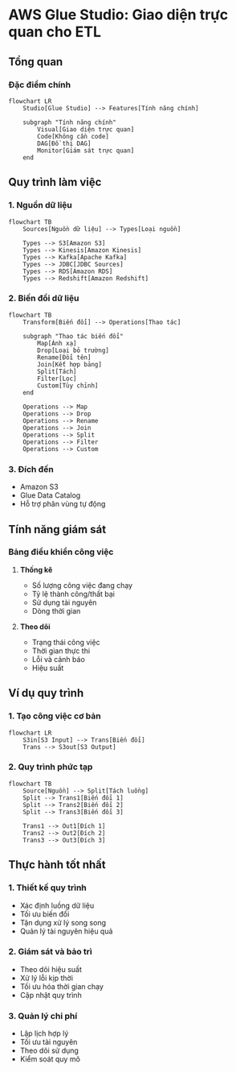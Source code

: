 # AWS Glue Studio: Giao diện trực quan cho ETL

## Tổng quan

### Đặc điểm chính
```mermaid
flowchart LR
    Studio[Glue Studio] --> Features[Tính năng chính]
    
    subgraph "Tính năng chính"
        Visual[Giao diện trực quan]
        Code[Không cần code]
        DAG[Đồ thị DAG]
        Monitor[Giám sát trực quan]
    end
```

## Quy trình làm việc

### 1. Nguồn dữ liệu
```mermaid
flowchart TB
    Sources[Nguồn dữ liệu] --> Types[Loại nguồn]
    
    Types --> S3[Amazon S3]
    Types --> Kinesis[Amazon Kinesis]
    Types --> Kafka[Apache Kafka]
    Types --> JDBC[JDBC Sources]
    Types --> RDS[Amazon RDS]
    Types --> Redshift[Amazon Redshift]
```

### 2. Biến đổi dữ liệu
```mermaid
flowchart TB
    Transform[Biến đổi] --> Operations[Thao tác]
    
    subgraph "Thao tác biến đổi"
        Map[Ánh xạ]
        Drop[Loại bỏ trường]
        Rename[Đổi tên]
        Join[Kết hợp bảng]
        Split[Tách]
        Filter[Lọc]
        Custom[Tùy chỉnh]
    end
    
    Operations --> Map
    Operations --> Drop
    Operations --> Rename
    Operations --> Join
    Operations --> Split
    Operations --> Filter
    Operations --> Custom
```

### 3. Đích đến
- Amazon S3
- Glue Data Catalog
- Hỗ trợ phân vùng tự động

## Tính năng giám sát

### Bảng điều khiển công việc
1. **Thống kê**
   - Số lượng công việc đang chạy
   - Tỷ lệ thành công/thất bại
   - Sử dụng tài nguyên
   - Dòng thời gian

2. **Theo dõi**
   - Trạng thái công việc
   - Thời gian thực thi
   - Lỗi và cảnh báo
   - Hiệu suất

## Ví dụ quy trình

### 1. Tạo công việc cơ bản
```mermaid
flowchart LR
    S3in[S3 Input] --> Trans[Biến đổi]
    Trans --> S3out[S3 Output]
```

### 2. Quy trình phức tạp
```mermaid
flowchart TB
    Source[Nguồn] --> Split[Tách luồng]
    Split --> Trans1[Biến đổi 1]
    Split --> Trans2[Biến đổi 2]
    Split --> Trans3[Biến đổi 3]
    
    Trans1 --> Out1[Đích 1]
    Trans2 --> Out2[Đích 2]
    Trans3 --> Out3[Đích 3]
```

## Thực hành tốt nhất

### 1. Thiết kế quy trình
- Xác định luồng dữ liệu
- Tối ưu biến đổi
- Tận dụng xử lý song song
- Quản lý tài nguyên hiệu quả

### 2. Giám sát và bảo trì
- Theo dõi hiệu suất
- Xử lý lỗi kịp thời
- Tối ưu hóa thời gian chạy
- Cập nhật quy trình

### 3. Quản lý chi phí
- Lập lịch hợp lý
- Tối ưu tài nguyên
- Theo dõi sử dụng
- Kiểm soát quy mô
